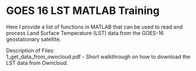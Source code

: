 # GOES 16 LST MATLAB Training

Here I provide a list of functions in MATLAB that can be used to read and process Land Surface Temperature (LST) data from the GOES-16 geostationary satellite.

Description of Files:  
1_get_data_from_owncloud.pdf - Short walkthrough on how to download the LST data from Owncloud.
